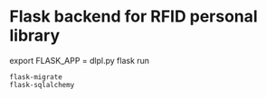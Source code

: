 # Flask backend for RFID personal library

export FLASK_APP = dlpl.py
flask run



```
flask-migrate
flask-sqlalchemy
```